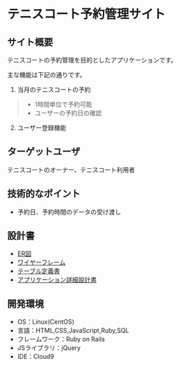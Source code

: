 # テニスコート予約管理サイト

## サイト概要
テニスコートの予約管理を目的としたアプリケーションです。


主な機能は下記の通りです。
1. 当月のテニスコートの予約
> - 1時間単位で予約可能
> - ユーザーの予約日の確認
2. ユーザー登録機能

## ターゲットユーザ
テニスコートのオーナー、テニスコート利用者

## 技術的なポイント
- 予約日、予約時間のデータの受け渡し

## 設計書
- [ER図](https://app.diagrams.net/#G1h90JuiYZ1IBubgDHHA9RI5qIO9vANVQI)
- [ワイヤーフレーム](https://drive.google.com/file/d/1ZvMhTbWxI0SXfocJOyhHk1XK0DcD5ra0/view?usp=sharing)
- [テーブル定義書](https://docs.google.com/spreadsheets/d/1n76tIzVjvkdvtMeiI9lN1c3F5isrGByEf4Ol-idictk/edit?usp=sharing)
- [アプリケーション詳細設計書](https://docs.google.com/spreadsheets/d/1b__86NxmLmTHGmOJybZdF1o-CzlY4caonQc3AXvtQRU/edit?usp=sharing)

## 開発環境
- OS：Linux(CentOS)
- 言語：HTML,CSS,JavaScript,Ruby,SQL
- フレームワーク：Ruby on Rails
- JSライブラリ：jQuery
- IDE：Cloud9